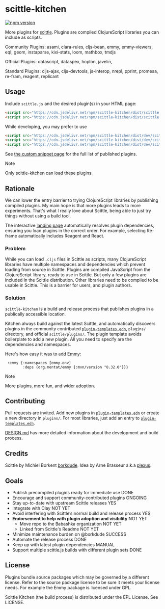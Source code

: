 # scittle-kitchen

[![npm version](https://img.shields.io/npm/v/scittle-kitchen.svg)](https://www.jsdelivr.com/package/npm/scittle-kitchen)

More plugins for [scittle](https://github.com/babashka/scittle).
Plugins are compiled ClojureScript libraries you can include as scripts.

Community Plugins:
asami, clara-rules, cljs-bean,
emmy, emmy-viewers, eql, geom,
instaparse,  kixi-stats, loom,
mathbox, tmdjs

Official Plugins:
datascript, dataspex,  hoplon, javelin,

Standard Plugins:
cljs-ajax, cljs-devtools, js-interop, nrepl,
pprint, promesa, re-fram, reagent, replicant

## Usage

Include `scittle.js` and the desired plugin(s) in your HTML page:

```html
<script src="https://cdn.jsdelivr.net/npm/scittle-kitchen/dist/scittle.js"></script>
<script src="https://cdn.jsdelivr.net/npm/scittle-kitchen/dist/scittle.geom.js"></script>
```

While developing, you may prefer to use

```html
<script src="https://cdn.jsdelivr.net/npm/scittle-kitchen/dist/dev/scittle.js"></script>
<script src="https://cdn.jsdelivr.net/npm/scittle-kitchen/dist/dev/scittle.cljs-devtools.js"></script>
<script src="https://cdn.jsdelivr.net/npm/scittle-kitchen/dist/dev/scittle.geom.js"></script>
```

See [the custom snippet page](https://timothypratley.github.io/scittle-kitchen/) for the full list of published plugins.

> [!NOTE]
> Only scittle-kitchen can load these plugins.

## Rationale

We can lower the entry barrier to trying ClojureScript libraries by publishing compiled plugins.
My main hope is that more plugins leads to more experiments.
That's what I really love about Scittle, being able to just try things without using a build tool.

The interactive [landing page](https://timothypratley.github.io/scittle-kitchen/) automatically resolves plugin dependencies,
ensuring you load plugins in the correct order.
For example, selecting Re-frame automatically includes Reagent and React.

### Problem

While you can load `.cljs` files in Scittle as scripts,
many ClojureScript libraries have multiple namespaces and dependencies which prevent loading from source in Scittle.
Plugins are compiled JavaScript from the ClojureScript library, ready to use in Scittle.
But only a few plugins are included in the Scittle distribution.
Other libraries need to be compiled to be usable in Scittle.
This is a barrier for users, and plugin authors.

### Solution

`scittle-kitchen` is a build and release process that publishes plugins in a publically accessible location.

Kitchen always build against the latest Scittle,
and automatically discovers plugins in the community contributed [`plugin-templates.edn`](plugin-templates.edn),
`plugins/` directory, and official `scittle/plugins/`.
The plugin template avoids boilerplate to add a new plugin.
All you need to specify are the dependencies and namespaces.

Here's how easy it was to add [Emmy](https://github.com/mentat-collective/emmy):

```edn
 :emmy {:namespaces [emmy.env]
        :deps {org.mentat/emmy {:mvn/version "0.32.0"}}}
```

> [!NOTE]
> More plugins, more fun, and wider adoption.

## Contributing

Pull requests are invited.
Add new plugins in [`plugin-templates.edn`](plugin-templates.edn) or create a new directory in `plugins/`.
For most libraries, just add an entry to [`plugin-templates.edn`](plugin-templates.edn).

[DESIGN.md](DESIGN.md) has more detailed information about the development and build process.

## Credits

Scittle by Michiel Borkent [borkdude](https://github.com/borkdude).
Idea by Arne Brasseur a.k.a [plexus](https://github.com/plexus).

## Goals

- Publish precompiled plugins ready for immediate use DONE
- Encourage and support community-contributed plugins ONGOING
- Stay up-to-date with upstream Scittle releases YES
- Integrate with Clay NOT YET
- Avoid interfering with Scittle’s normal build and release process YES
- **Endorsement to help with plugin adoption and visibility** NOT YET
  - Move repo to the Babashka organization NOT YET
  - Linked from Scittle's Readme NOT YET
- Minimize maintenance burden on @borkdude SUCCESS
- Automate the release process DONE
- Keep up with latest plugin dependencies MANUAL
- Support multiple scittle.js builds with different plugin sets DONE

## License

Plugins bundle source packages which may be governed by a different license.
Refer to the source package license to be sure it meets your license needs.
For example the Emmy package is licensed under GPL.

Scittle Kitchen (the build process) is distributed under the EPL License. See LICENSE.
